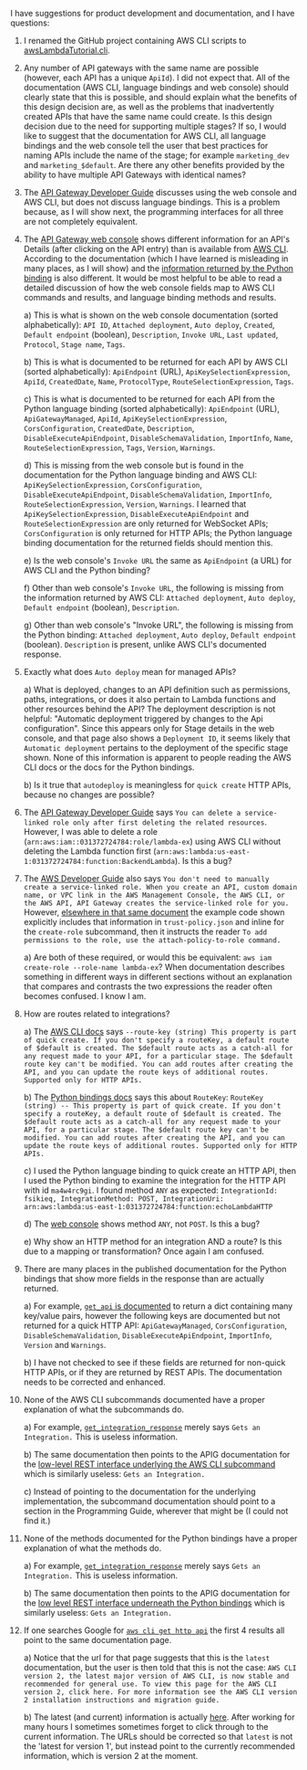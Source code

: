I have suggestions for product development and documentation, and I have questions:

1) I renamed the GitHub project containing AWS CLI scripts to [awsLambdaTutorial.cli](https://github.com/mslinn/awsLambdaTutorial.cli).

2) Any number of API gateways with the same name are possible (however, each API has a unique `ApiId`). I did not expect that. All of the documentation (AWS CLI, language bindings and web console) should clearly state that this is possible, and should explain what the benefits of this design decision are, as well as the problems that inadvertently created APIs that have the same name could create. Is this design decision due to the need for supporting multiple stages? If so, I would like to suggest that the documentation for AWS CLI, all language bindings and the web console tell the user that best practices for naming APIs include the name of the stage; for example `marketing_dev` and `marketing_$default`. Are there any other benefits provided by the ability to have multiple API Gateways with identical names?

3) The [API Gateway Developer Guide](https://docs.aws.amazon.com/apigateway/latest/developerguide/http-api-develop.html) discusses using the web console and AWS CLI, but does not discuss language bindings. This is a problem because, as I will show next, the programming interfaces for all three are not completely equivalent.

4) The [API Gateway web console](https://console.aws.amazon.com/apigateway) shows different information for an API's Details (after clicking on the API entry) than is available from [AWS CLI](https://awscli.amazonaws.com/v2/documentation/api/latest/reference/apigatewayv2/get-apis.html). According to the documentation (which I have learned is misleading in many places, as I will show) and the [information returned by the Python binding](https://boto3.amazonaws.com/v1/documentation/api/latest/reference/services/apigatewayv2.html#ApiGatewayV2.Client.get_apis) is also different. It would be most helpful to be able to read a detailed discussion of how the web console fields map to AWS CLI commands and results, and language binding methods and results.

   a) This is what is shown on the web console documentation (sorted alphabetically): `API ID`, `Attached deployment`, `Auto deploy`, `Created`, `Default endpoint` (boolean), `Description`, `Invoke URL`, `Last updated`, `Protocol`, `Stage name`, `Tags`.

   b) This is what is documented to be returned for each API by AWS CLI (sorted alphabetically): `ApiEndpoint` (URL), `ApiKeySelectionExpression`, `ApiId`, `CreatedDate`, `Name`, `ProtocolType`, `RouteSelectionExpression`, `Tags`.

   c) This is what is documented to be returned for each API from the Python language binding (sorted alphabetically): `ApiEndpoint` (URL), `ApiGatewayManaged`, `ApiId`, `ApiKeySelectionExpression`, `CorsConfiguration`, `CreatedDate`, `Description`, `DisableExecuteApiEndpoint`, `DisableSchemaValidation`, `ImportInfo`, `Name`, `RouteSelectionExpression`, `Tags`, `Version`, `Warnings`.

   d) This is missing from the web console but is found in the documentation for the Python language binding and AWS CLI: `ApiKeySelectionExpression`, `CorsConfiguration`, `DisableExecuteApiEndpoint`, `DisableSchemaValidation`, `ImportInfo`, `RouteSelectionExpression`, `Version`, `Warnings`. I learned that `ApiKeySelectionExpression`, `DisableExecuteApiEndpoint` and `RouteSelectionExpression` are only returned for WebSocket APIs; `CorsConfiguration` is only returned for HTTP APIs; the Python language binding documentation for the returned fields should mention this.

   e) Is the web console's `Invoke URL` the same as `ApiEndpoint` (a URL) for AWS CLI and the Python binding?

   f) Other than web console's `Invoke URL`, the following is missing from the information returned by AWS CLI: `Attached deployment`, `Auto deploy`, `Default endpoint` (boolean), `Description`.

   g) Other than web console's "Invoke URL", the following is missing from the Python binding: `Attached deployment`, `Auto deploy`, `Default endpoint` (boolean). `Description` is present, unlike AWS CLI's documented response.

5) Exactly what does `Auto deploy` mean for managed APIs?

   a) What is deployed, changes to an API definition such as permissions, paths, integrations, or does it also pertain to Lambda functions and other resources behind the API? The deployment description is not helpful: "Automatic deployment triggered by changes to the Api configuration". Since this appears only for Stage details in the web console, and that page also shows a `Deployment ID`, it seems likely that `Automatic deployment` pertains to the deployment of the specific stage shown. None of this information is apparent to people reading the AWS CLI docs or the docs for the Python bindings.

   b) Is it true that `autodeploy` is meaningless for `quick create` HTTP APIs, because no changes are possible?

6) The [API Gateway Developer Guide](https://docs.aws.amazon.com/apigateway/latest/developerguide/using-service-linked-roles.html) says `You can delete a service-linked role only after first deleting the related resources`. However, I was able to delete a role (`arn:aws:iam::031372724784:role/lambda-ex`) using AWS CLI without deleting the Lambda function first (`arn:aws:lambda:us-east-1:031372724784:function:BackendLambda`). Is this a bug?

7) The [AWS Developer Guide](https://docs.aws.amazon.com/apigateway/latest/developerguide/using-service-linked-roles.html#create-slr) also says `You don't need to manually create a service-linked role. When you create an API, custom domain name, or VPC link in the AWS Management Console, the AWS CLI, or the AWS API, API Gateway creates the service-linked role for you.` However, [elsewhere in that same document](https://docs.aws.amazon.com/lambda/latest/dg/lambda-intro-execution-role.html#permissions-executionrole-api) the example code shown explicitly includes that information in `trust-policy.json` and inline for the `create-role` subcommand, then it instructs the reader `To add permissions to the role, use the attach-policy-to-role command.`

   a) Are both of these required, or would this be equivalent: `aws iam create-role --role-name lambda-ex`? When documentation describes something in different ways in different sections without an explanation that compares and contrasts the two expressions the reader often becomes confused. I know I am.

7) How are routes related to integrations?

   a) The [AWS CLI docs](https://awscli.amazonaws.com/v2/documentation/api/latest/reference/apigatewayv2/create-api.html) says `--route-key (string) This property is part of quick create. If you don't specify a routeKey, a default route of $default is created. The $default route acts as a catch-all for any request made to your API, for a particular stage. The $default route key can't be modified. You can add routes after creating the API, and you can update the route keys of additional routes. Supported only for HTTP APIs.`

   b) The [Python bindings docs](https://boto3.amazonaws.com/v1/documentation/api/latest/reference/services/apigatewayv2.html#ApiGatewayV2.Client.create_api) says this about `RouteKey`: `RouteKey (string) -- This property is part of quick create. If you don't specify a routeKey, a default route of $default is created. The $default route acts as a catch-all for any request made to your API, for a particular stage. The $default route key can't be modified. You can add routes after creating the API, and you can update the route keys of additional routes. Supported only for HTTP APIs.`

   c) I used the Python language binding to quick create an HTTP API, then I used the Python binding to examine the integration for the HTTP API with id `ma4w4rc9gi`. I found method `ANY` as expected:
`IntegrationId: fsikieq, IntegrationMethod: POST, IntegrationUri: arn:aws:lambda:us-east-1:031372724784:function:echoLambdaHTTP`

   d) The [web console](https://console.aws.amazon.com/apigateway/main/develop/integrations/attach?api=ma4w4rc9gi&integration=fsikieq&region=us-east-1&routes=wbygs9i) shows method `ANY`, not `POST`. Is this a bug?

   e) Why show an HTTP method for an integration AND a route? Is this due to a mapping or transformation? Once again I am confused.

8) There are many places in the published documentation for the Python bindings that show more fields in the response than are actually returned.

   a) For example, [`get_api` is documented](https://boto3.amazonaws.com/v1/documentation/api/latest/reference/services/apigatewayv2.html#ApiGatewayV2.Client.get_api) to return a dict containing many key/value pairs, however the following keys are documented but not returned for a quick HTTP API: `ApiGatewayManaged`, `CorsConfiguration`, `DisableSchemaValidation`, `DisableExecuteApiEndpoint`, `ImportInfo`, `Version` and `Warnings`.

   b) I have not checked to see if these fields are returned for non-quick HTTP APIs, or if they are returned by REST APIs. The documentation needs to be corrected and enhanced.

9) None of the AWS CLI subcommands documented have a proper explanation of what the subcommands do.

   a) For example, [`get_integration_response`](https://awscli.amazonaws.com/v2/documentation/api/latest/reference/apigatewayv2/get-integration.html) merely says `Gets an Integration.` This is useless information.

   b) The same documentation then points to the APIG documentation for the [low-level REST interface underlying the AWS CLI subcommand](https://docs.aws.amazon.com/goto/WebAPI/apigatewayv2-2018-11-29/GetIntegration) which is similarly useless: `Gets an Integration.`

   c) Instead of pointing to the documentation for the underlying implementation, the subcommand documentation should point to a section in the Programming Guide, wherever that might be (I could not find it.)

10) None of the methods documented for the Python bindings have a proper explanation of what the methods do.

    a) For example, [`get_integration_response`](https://boto3.amazonaws.com/v1/documentation/api/latest/reference/services/apigatewayv2.html#ApiGatewayV2.Client.get_integration) merely says `Gets an Integration.` This is useless information.

    b) The same documentation then points to the APIG documentation for the [low level REST interface underneath the Python bindings](https://docs.aws.amazon.com/apigatewayv2/latest/api-reference/apis-apiid-integrations-integrationid.html#apis-apiid-integrations-integrationidget) which is similarly useless: `Gets an Integration.`

11) If one searches Google for [`aws cli get http api`](https://docs.aws.amazon.com/cli/latest/reference/apigatewayv2/get-apis.html) the first 4 results all point to the same documentation page.

    a) Notice that the url for that page suggests that this is the `latest` documentation, but the user is then told that this is not the case: `AWS CLI version 2, the latest major version of AWS CLI, is now stable and recommended for general use. To view this page for the AWS CLI version 2, click here. For more information see the AWS CLI version 2 installation instructions and migration guide.`

    b) The latest (and current) information is actually [here](https://awscli.amazonaws.com/v2/documentation/api/latest/reference/apigatewayv2/get-apis.html). After working for many hours I sometimes sometimes forget to click through to the current information. The URLs should be corrected so that `latest` is not the 'latest for version 1', but instead point to the currently recommended information, which is version 2 at the moment.
